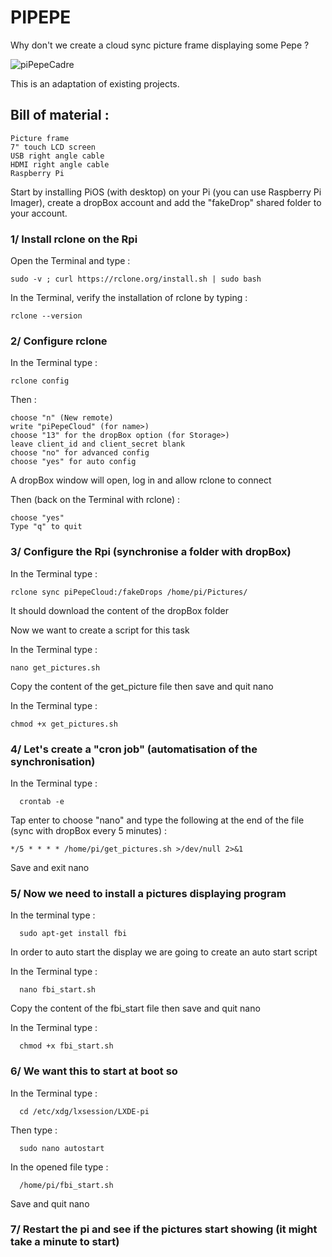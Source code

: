 # PIPEPE

Why don't we create a cloud sync picture frame displaying some Pepe ?

![piPepeCadre](https://user-images.githubusercontent.com/114665705/193407563-cbbfb6ce-81a2-46c4-adaf-e33a9a0107e0.gif)

This is an adaptation of existing projects. 

## Bill of material :

    Picture frame
    7" touch LCD screen
    USB right angle cable
    HDMI right angle cable
    Raspberry Pi


Start by installing PiOS (with desktop) on your Pi (you can use Raspberry Pi Imager), create a dropBox account and add the "fakeDrop" shared folder to your account. 


### 1/ Install rclone on the Rpi

  Open the Terminal and type :
  
    sudo -v ; curl https://rclone.org/install.sh | sudo bash
  
  In the Terminal, verify the installation of rclone by typing :
  
    rclone --version
  
  
 ### 2/ Configure rclone 
 
  In the Terminal type :
  
    rclone config 
    
  Then :
  
    choose "n" (New remote)
    write "piPepeCloud" (for name>)
    choose "13" for the dropBox option (for Storage>)
    leave client_id and client_secret blank
    choose "no" for advanced config
    choose "yes" for auto config
    
  A dropBox window will open, log in and allow rclone to connect
  
  Then (back on the Terminal with rclone) :
  
    choose "yes"
    Type "q" to quit
    
    
 ### 3/ Configure the Rpi (synchronise a folder with dropBox)
 
  In the Terminal type :
  
    rclone sync piPepeCloud:/fakeDrops /home/pi/Pictures/
    
  It should download the content of the dropBox folder
  
  Now we want to create a script for this task
  
  In the Terminal type :
  
    nano get_pictures.sh
    
  Copy the content of the get_picture file then save and quit nano
  
  In the Terminal type :
  
    chmod +x get_pictures.sh
    
    
  ### 4/ Let's create a "cron job" (automatisation of the synchronisation)  
  
   In the Terminal type :
    
      crontab -e 
      
   Tap enter to choose "nano" and type the following at the end of the file (sync with dropBox every 5 minutes) :
    
    */5 * * * * /home/pi/get_pictures.sh >/dev/null 2>&1
    
   Save and exit nano
    
    
  ### 5/ Now we need to install a pictures displaying program 
  
   In the terminal type :
    
      sudo apt-get install fbi
      
   In order to auto start the display we are going to create an auto start script
    
   In the Terminal type :
    
      nano fbi_start.sh
      
   Copy the content of the fbi_start file then save and quit nano
    
   In the Terminal type :
  
      chmod +x fbi_start.sh
      
    
  ### 6/ We want this to start at boot so
  
   In the Terminal type :
    
      cd /etc/xdg/lxsession/LXDE-pi
      
   Then type :
    
      sudo nano autostart 
      
   In the opened file type :
    
      /home/pi/fbi_start.sh 
      
   Save and quit nano 
    
    
  ### 7/ Restart the pi and see if the pictures start showing (it might take a minute to start) 
    
      
      
    
    



    
 
 
    
    
    
    
    
  
  
    
    
    
  
    
    
  
    
    
    
    
    
    
    
 
 
